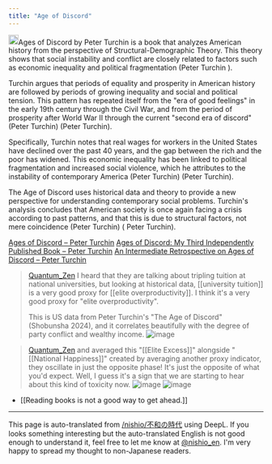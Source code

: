 ```yaml
---
title: "Age of Discord"
---
```


<img src='https://scrapbox.io/api/pages/nishio-en/gpt/icon' alt='gpt.icon' height="19.5"/>Ages of Discord by Peter Turchin is a book that analyzes American history from the perspective of Structural-Demographic Theory. This theory shows that social instability and conflict are closely related to factors such as economic inequality and political fragmentation (Peter Turchin ).

Turchin argues that periods of equality and prosperity in American history are followed by periods of growing inequality and social and political tension. This pattern has repeated itself from the "era of good feelings" in the early 19th century through the Civil War, and from the period of prosperity after World War II through the current "second era of discord" (Peter Turchin) (Peter Turchin).

Specifically, Turchin notes that real wages for workers in the United States have declined over the past 40 years, and the gap between the rich and the poor has widened. This economic inequality has been linked to political fragmentation and increased social violence, which he attributes to the instability of contemporary America (Peter Turchin) (Peter Turchin).

The Age of Discord uses historical data and theory to provide a new perspective for understanding contemporary social problems. Turchin's analysis concludes that American society is once again facing a crisis according to past patterns, and that this is due to structural factors, not mere coincidence (Peter Turchin) ( Peter Turchin).

[Ages of Discord – Peter Turchin](https://peterturchin.com/book/ages-of-discord/)
[Ages of Discord: My Third Independently Published Book – Peter Turchin](https://peterturchin.com/ages-of-discord-my-third-independently-published-book/)
[An Intermediate Retrospective on Ages of Discord – Peter Turchin](https://peterturchin.com/an-intermediate-retrospective-on-ages-of-discord/)

> [Quantum_Zen](https://x.com/Quantum_Zen/status/1792789860136464722) I heard that they are talking about tripling tuition at national universities, but looking at historical data, [[university tuition]] is a very good proxy for [[elite overproductivity]]. I think it's a very good proxy for "elite overproductivity".
>
>  This is US data from Peter Turchin's "The Age of Discord" (Shobunsha 2024), and it correlates beautifully with the degree of party conflict and wealthy income.
>  ![image](https://gyazo.com/c30177ce117b87ef78f8c80721ea90ed/thumb/1000)


> [Quantum_Zen](https://x.com/Quantum_Zen/status/1792790446630166849) and averaged this "[[Elite Excess]]" alongside "[[National Happiness]]" created by averaging another proxy indicator, they oscillate in just the opposite phase! It's just the opposite of what you'd expect. Well, I guess it's a sign that we are starting to hear about this kind of toxicity now.
>  ![image](https://pbs.twimg.com/media/GOFFXH9bQAAH1LR?format=jpg&name=medium#.png) ![image](https://pbs.twimg.com/media/GOFFZs1a4AAweBW?format=jpg&name=medium#.png)


- [[Reading books is not a good way to get ahead.]]
---
This page is auto-translated from [/nishio/不和の時代](https://scrapbox.io/nishio/不和の時代) using DeepL. If you looks something interesting but the auto-translated English is not good enough to understand it, feel free to let me know at [@nishio_en](https://twitter.com/nishio_en). I'm very happy to spread my thought to non-Japanese readers.